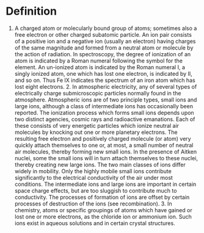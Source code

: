 # Definition

1.  A charged atom or molecularly bound group of atoms; sometimes also a
    free electron or other charged subatomic particle. An ion pair
    consists of a positive ion and a negative ion (usually an electron)
    having charges of the same magnitude and formed from a neutral atom
    or molecule by the action of radiation. In spectroscopy, the degree
    of ionization of an atom is indicated by a Roman numeral following
    the symbol for the element. An un-ionized atom is indicated by the
    Roman numeral I, a singly ionized atom, one which has lost one
    electron, is indicated by II, and so on. Thus Fe IX indicates the
    spectrum of an iron atom which has lost eight electrons. 2. In
    atmospheric electricity, any of several types of electrically charge
    submicroscopic particles normally found in the atmosphere.
    Atmospheric ions are of two principle types, small ions and large
    ions, although a class of intermediate ions has occasionally been
    reported. The ionization process which forms small ions depends upon
    two distinct agencies, cosmic rays and radioactive emanations. Each
    of these consists of very energetic particles which ionize neutral
    air molecules by knocking out one or more planetary electrons. The
    resulting free electron and positively charged molecule (or atom)
    very quickly attach themselves to one or, at most, a small number of
    neutral air molecules, thereby forming new small ions. In the
    presence of Aitken nuclei, some the small ions will in turn attach
    themselves to these nuclei, thereby creating new large ions. The two
    main classes of ions differ widely in mobility. Only the highly
    mobile small ions contribute significantly to the electrical
    conductivity of the air under most conditions. The intermediate ions
    and large ions are important in certain space charge effects, but
    are too sluggish to contribute much to conductivity. The processes
    of formation of ions are offset by certain processes of destruction
    of the ions (see recombination). 3. In chemistry, atoms or specific
    groupings of atoms which have gained or lost one or more electrons,
    as the chloride ion or ammonium ion. Such ions exist in aqueous
    solutions and in certain crystal structures.
